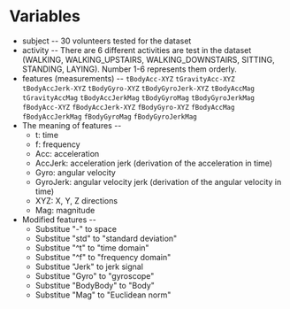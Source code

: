 # Variables
* subject -- 30 volunteers tested for the dataset
* activity -- There are 6 different activities are test in the dataset (WALKING, WALKING_UPSTAIRS, WALKING_DOWNSTAIRS, SITTING, STANDING, LAYING). Number 1-6 represents them orderly.
* features (measurements) --
`tBodyAcc-XYZ`
`tGravityAcc-XYZ`
`tBodyAccJerk-XYZ`
`tBodyGyro-XYZ`
`tBodyGyroJerk-XYZ`
`tBodyAccMag`
`tGravityAccMag`
`tBodyAccJerkMag`
`tBodyGyroMag`
`tBodyGyroJerkMag`
`fBodyAcc-XYZ`
`fBodyAccJerk-XYZ`
`fBodyGyro-XYZ`
`fBodyAccMag`
`fBodyAccJerkMag`
`fBodyGyroMag`
`fBodyGyroJerkMag`
* The meaning of features --
  * t: time
  * f: frequency
  * Acc: acceleration
  * AccJerk: acceleration jerk (derivation of the acceleration in time)
  * Gyro: angular velocity
  * GyroJerk: angular velocity jerk (derivation of the angular velocity in time)
  * XYZ: X, Y, Z directions
  * Mag: magnitude
* Modified features --
  * Substitue "-" to space
  * Substitue "std" to "standard deviation"
  * Substitue "^t" to "time domain"
  * Substitue "^f" to "frequency domain"
  * Substitue "Jerk" to jerk signal
  * Substitue "Gyro" to "gyroscope"
  * Substitue "BodyBody" to "Body"
  * Substitue "Mag" to "Euclidean norm"
